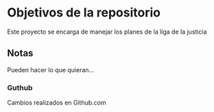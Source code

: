 # Objetivos de la repositorio

Este proyecto se encarga de manejar los planes de la liga de la justicia


## Notas
Pueden hacer lo que quieran...

### Guthub
Cambios realizados en Github.com
